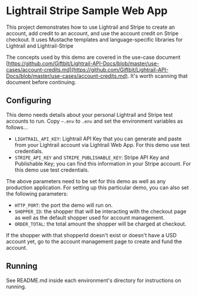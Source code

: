 # Lightrail Stripe Sample Web App

This project demonstrates how to use Lightrail and Stripe to create an account, add credit to an account, and use the account credit on Stripe checkout.  It uses Mustache templates and language-specific libraries for Lightrail and Lightrail-Stripe

The concepts used by this demo are covered in the use-case document [https://github.com/Giftbit/Lightrail-API-Docs/blob/master/use-cases/account-credits.md](https://github.com/Giftbit/Lightrail-API-Docs/blob/master/use-cases/account-credits.md).  It's worth scanning that document before continuing.

## Configuring

This demo needs details about your personal Lightrail and Stripe test accounts to run.  Copy `~.env` to `.env` and set the environment variables as follows...

- `LIGHTRAIL_API_KEY`: Lightrail API Key that you can generate and paste from your Lightrail account via Lightrail Web App. For this demo use test credentials.
- `STRIPE_API_KEY` and `STRIPE_PUBLISHABLE_KEY`: Stripe API Key and Publishable Key; you can find this information in your Stripe account. For this demo use test credentials.

The above parameters need to be set for this demo as well as any production application. For setting up this particular demo, you can also set the following parameters:

- `HTTP_PORT`: the port the demo will run on.
- `SHOPPER_ID`: the shopper that will be interacting with the checkout page as well as the default shopper used for account management.
- `ORDER_TOTAL`: the total amount the shopper will be charged at checkout.

If the shopper with that shopperId doesn't exist or doesn't have a USD account yet, go to the account management page to create and fund the account.

## Running

See README.md inside each environment's directory for instructions on running.
